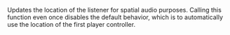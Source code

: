 Updates the location of the listener for spatial audio purposes. Calling this function even once disables the default behavior, which is to automatically use the location of the first player controller.